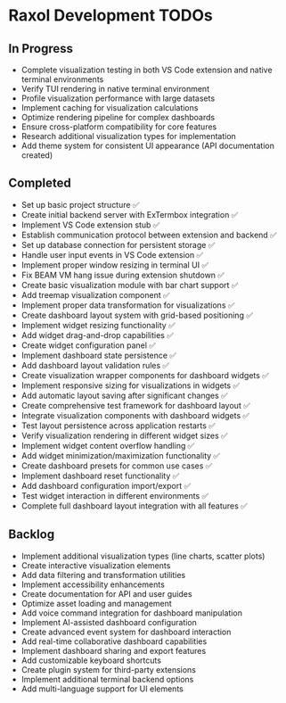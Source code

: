 # Raxol Development TODOs

## In Progress

- Complete visualization testing in both VS Code extension and native terminal environments
- Verify TUI rendering in native terminal environment
- Profile visualization performance with large datasets
- Implement caching for visualization calculations
- Optimize rendering pipeline for complex dashboards
- Ensure cross-platform compatibility for core features
- Research additional visualization types for implementation
- Add theme system for consistent UI appearance (API documentation created)

## Completed

- Set up basic project structure ✅
- Create initial backend server with ExTermbox integration ✅
- Implement VS Code extension stub ✅
- Establish communication protocol between extension and backend ✅
- Set up database connection for persistent storage ✅
- Handle user input events in VS Code extension ✅
- Implement proper window resizing in terminal UI ✅
- Fix BEAM VM hang issue during extension shutdown ✅
- Create basic visualization module with bar chart support ✅
- Add treemap visualization component ✅
- Implement proper data transformation for visualizations ✅
- Create dashboard layout system with grid-based positioning ✅
- Implement widget resizing functionality ✅
- Add widget drag-and-drop capabilities ✅
- Create widget configuration panel ✅
- Implement dashboard state persistence ✅
- Add dashboard layout validation rules ✅
- Create visualization wrapper components for dashboard widgets ✅
- Implement responsive sizing for visualizations in widgets ✅
- Add automatic layout saving after significant changes ✅
- Create comprehensive test framework for dashboard layout ✅
- Integrate visualization components with dashboard widgets ✅
- Test layout persistence across application restarts ✅
- Verify visualization rendering in different widget sizes ✅
- Implement widget content overflow handling ✅
- Add widget minimization/maximization functionality ✅
- Create dashboard presets for common use cases ✅
- Implement dashboard reset functionality ✅
- Add dashboard configuration import/export ✅
- Test widget interaction in different environments ✅
- Complete full dashboard layout integration with all features ✅

## Backlog

- Implement additional visualization types (line charts, scatter plots)
- Create interactive visualization elements
- Add data filtering and transformation utilities
- Implement accessibility enhancements
- Create documentation for API and user guides
- Optimize asset loading and management
- Add voice command integration for dashboard manipulation
- Implement AI-assisted dashboard configuration
- Create advanced event system for dashboard interaction
- Add real-time collaborative dashboard capabilities
- Implement dashboard sharing and export features
- Add customizable keyboard shortcuts
- Create plugin system for third-party extensions
- Implement additional terminal backend options
- Add multi-language support for UI elements
